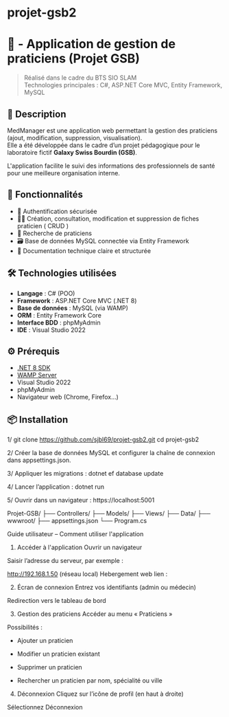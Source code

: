 ﻿# projet-gsb2

# 🏥 - Application de gestion de praticiens (Projet GSB)

> Réalisé dans le cadre du BTS SIO SLAM  
> Technologies principales : C#, ASP.NET Core MVC, Entity Framework, MySQL

## 📌 Description

MedManager est une application web permettant la gestion des praticiens (ajout, modification, suppression, visualisation).  
Elle a été développée dans le cadre d’un projet pédagogique pour le laboratoire fictif **Galaxy Swiss Bourdin (GSB)**.

L'application facilite le suivi des informations des professionnels de santé pour une meilleure organisation interne.

## 🚀 Fonctionnalités

- 🔐 Authentification sécurisée
- 👨‍⚕️ Création, consultation, modification et suppression de fiches praticien ( CRUD ) 
- 🔎 Recherche de praticiens
- 🗃️ Base de données MySQL connectée via Entity Framework
- 📄 Documentation technique claire et structurée

## 🛠️ Technologies utilisées

- **Langage** : C# (POO)
- **Framework** : ASP.NET Core MVC (.NET 8)
- **Base de données** : MySQL (via WAMP)
- **ORM** : Entity Framework Core
- **Interface BDD** : phpMyAdmin
- **IDE** : Visual Studio 2022

## ⚙️ Prérequis

- [.NET 8 SDK](https://dotnet.microsoft.com/en-us/download)
- [WAMP Server](https://www.wampserver.com/)
- Visual Studio 2022
- phpMyAdmin
- Navigateur web (Chrome, Firefox...)

## 📦 Installation

1/ git clone https://github.com/sjbl69/projet-gsb2.git
cd projet-gsb2

2/ Créer la base de données MySQL et configurer la chaîne de connexion dans appsettings.json.

3/ Appliquer les migrations :
dotnet ef database update


4/ Lancer l’application :
dotnet run


5/ Ouvrir dans un navigateur :
https://localhost:5001

Projet-GSB/
├── Controllers/
├── Models/
├── Views/
├── Data/
├── wwwroot/
├── appsettings.json
└── Program.cs

Guide utilisateur – Comment utiliser l'application
1. Accéder à l'application
Ouvrir un navigateur

Saisir l’adresse du serveur, par exemple :

http://192.168.1.50 (réseau local)
Hebergement web lien : 

2. Écran de connexion
Entrez vos identifiants (admin ou médecin)

Redirection vers le tableau de bord

3. Gestion des praticiens
Accéder au menu « Praticiens »

Possibilités :

* Ajouter un praticien

* Modifier un praticien existant

* Supprimer un praticien

* Rechercher un praticien par nom, spécialité ou ville



4. Déconnexion
Cliquez sur l’icône de profil (en haut à droite)

Sélectionnez Déconnexion

